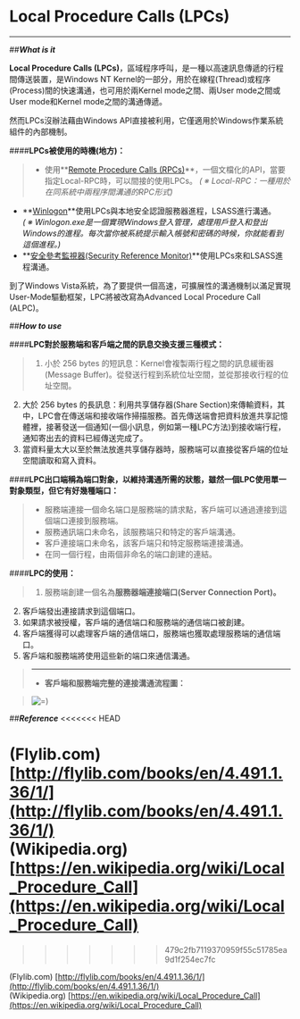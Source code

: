
**Local Procedure Calls (LPCs)**
======================
-------------------------------------------------------

##***What is it***

**Local Procedure Calls (LPCs)**，區域程序呼叫，是一種以高速訊息傳遞的行程間傳送裝置，是Windows NT Kernel的一部分，用於在線程(Thread)或程序(Process)間的快速溝通，也可用於兩Kernel mode之間、兩User mode之間或User mode和Kernel mode之間的溝通傳遞。

然而LPCs沒辦法藉由Windows API直接被利用，它僅適用於Windows作業系統組件的內部機制。

####**LPCs被使用的時機(地方)：**

> + 使用**[Remote Procedure Calls (RPCs)](https://zh.wikipedia.org/wiki/%E9%81%A0%E7%A8%8B%E9%81%8E%E7%A8%8B%E8%AA%BF%E7%94%A8)**，一個文檔化的API，當要指定Local-RPC時，可以間接的使用LPCs。
*( ※ Local-RPC：一種用於在同系統中兩程序間溝通的RPC形式)*
+ **[Winlogon](https://zh.wikipedia.org/wiki/Winlogon)**使用LPCs與本地安全認證服務器進程，LSASS進行溝通。   
*( ※ Winlogon.exe是一個實現Windows登入管理，處理用戶登入和登出Windows的進程。每次當你被系統提示輸入帳號和密碼的時候，你就能看到這個進程。)*
+ **[安全參考監視器(Security Reference Monitor)](https://msdn.microsoft.com/en-us/library/windows/hardware/ff565786%28v=vs.85%29.aspx)**使用LPCs來和LSASS進程溝通。

到了Windows Vista系統，為了要提供一個高速，可擴展性的溝通機制以滿足實現User-Mode驅動框架，LPC將被改寫為Advanced Local Procedure Call (ALPC)。

##***How to use***

####**LPC對於服務端和客戶端之間的訊息交換支援三種模式：**

> 1. 小於 256 bytes 的短訊息：Kernel會複製兩行程之間的訊息緩衝器(Message Buffer)。從發送行程到系統位址空間，並從那接收行程的位址空間。
2. 大於 256 bytes 的長訊息：利用共享儲存器(Share Section)來傳輸資料，其中，LPC會在傳送端和接收端作掃描服務。首先傳送端會把資料放進共享記憶體裡，接著發送一個通知(一個小訊息，例如第一種LPC方法)到接收端行程，通知寄出去的資料已經傳送完成了。
3. 當資料量太大以至於無法放進共享儲存器時，服務端可以直接從客戶端的位址空間讀取和寫入資料。

####**LPC出口端稱為端口對象，以維持溝通所需的狀態，雖然一個LPC使用單一對象類型，但它有好幾種端口：**

>+ 服務端連接一個命名端口是服務端的請求點，客戶端可以通過連接到這個端口連接到服務端。
>+ 服務通訊端口未命名，該服務端只和特定的客戶端溝通。
>+ 客戶連接端口未命名，該客戶端只和特定服務端連接溝通。
>+ 在同一個行程，由兩個非命名的端口創建的連結。

####**LPC的使用：**

>1. 服務端創建一個名為**服務器端連接端口(Server Connection Port)。**
2. 客戶端發出連接請求到這個端口。
3. 如果請求被授權，客戶端的通信端口和服務端的通信端口被創建。
4. 客戶端獲得可以處理客戶端的通信端口，服務端也獲取處理服務端的通信端口。
5. 客戶端和服務端將使用這些新的端口來通信溝通。   

>----------
>+ **客戶端和服務端完整的連接溝通流程圖：**  
    
>![=)](http://i.imgur.com/56ATfQK.jpg)

##***Reference***
<<<<<<< HEAD

(Flylib.com) [http://flylib.com/books/en/4.491.1.36/1/](http://flylib.com/books/en/4.491.1.36/1/)    
(Wikipedia.org) [https://en.wikipedia.org/wiki/Local_Procedure_Call](https://en.wikipedia.org/wiki/Local_Procedure_Call)
=======
>>>>>>> 479c2fb7119370959f55c51785ea9d1f254ec7fc

(Flylib.com) [http://flylib.com/books/en/4.491.1.36/1/](http://flylib.com/books/en/4.491.1.36/1/)    
(Wikipedia.org) [https://en.wikipedia.org/wiki/Local_Procedure_Call](https://en.wikipedia.org/wiki/Local_Procedure_Call)
